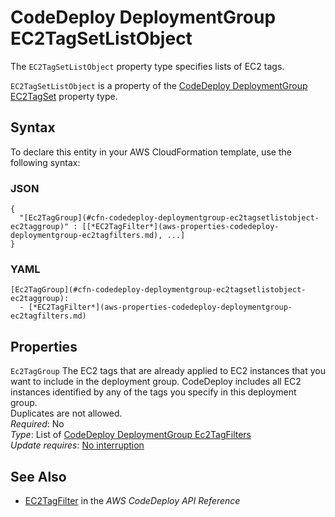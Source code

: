 # CodeDeploy DeploymentGroup EC2TagSetListObject<a name="aws-properties-codedeploy-deploymentgroup-ec2tagsetlistobject"></a>

<a name="aws-properties-codedeploy-deploymentgroup-ec2tagsetlistobject-description"></a>The `EC2TagSetListObject` property type specifies lists of EC2 tags\.

<a name="aws-properties-codedeploy-deploymentgroup-ec2tagsetlistobject-inheritance"></a> `EC2TagSetListObject` is a property of the [CodeDeploy DeploymentGroup EC2TagSet](aws-properties-codedeploy-deploymentgroup-ec2tagset.md) property type\.

## Syntax<a name="aws-properties-codedeploy-deploymentgroup-ec2tagsetlistobject-syntax"></a>

To declare this entity in your AWS CloudFormation template, use the following syntax:

### JSON<a name="aws-properties-codedeploy-deploymentgroup-ec2tagsetlistobject-syntax.json"></a>

```
{
  "[Ec2TagGroup](#cfn-codedeploy-deploymentgroup-ec2tagsetlistobject-ec2taggroup)" : [[*EC2TagFilter*](aws-properties-codedeploy-deploymentgroup-ec2tagfilters.md), ...]
}
```

### YAML<a name="aws-properties-codedeploy-deploymentgroup-ec2tagsetlistobject-syntax.yaml"></a>

```
[Ec2TagGroup](#cfn-codedeploy-deploymentgroup-ec2tagsetlistobject-ec2taggroup): 
  - [*EC2TagFilter*](aws-properties-codedeploy-deploymentgroup-ec2tagfilters.md)
```

## Properties<a name="aws-properties-codedeploy-deploymentgroup-ec2tagsetlistobject-properties"></a>

`Ec2TagGroup`  <a name="cfn-codedeploy-deploymentgroup-ec2tagsetlistobject-ec2taggroup"></a>
The EC2 tags that are already applied to EC2 instances that you want to include in the deployment group\. CodeDeploy includes all EC2 instances identified by any of the tags you specify in this deployment group\.   
Duplicates are not allowed\.  
 *Required*: No  
 *Type*: List of [CodeDeploy DeploymentGroup Ec2TagFilters](aws-properties-codedeploy-deploymentgroup-ec2tagfilters.md)   
 *Update requires*: [No interruption](using-cfn-updating-stacks-update-behaviors.md#update-no-interrupt)

## See Also<a name="aws-properties-codedeploy-deploymentgroup-ec2tagsetlistobject-seealso"></a>
+ [EC2TagFilter](https://docs.aws.amazon.com/codedeploy/latest/APIReference/API_EC2TagFilter.html) in the *AWS CodeDeploy API Reference*
